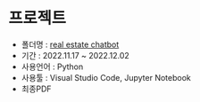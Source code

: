 # 프로젝트

- 폴더명 : [real estate chatbot](#real_estate_chatbot-readme)
- 기간 : 2022.11.17 ~ 2022.12.02
- 사용언어 : Python
- 사용툴 : Visual Studio Code, Jupyter Notebook
- 최종PDF